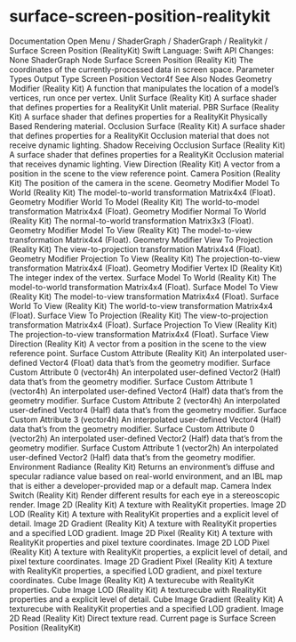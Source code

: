 # surface-screen-position-realitykit
 Documentation 
 Open Menu 
/
 ShaderGraph 
/
ShaderGraph
/
 Realitykit 
/
 Surface Screen Position (RealityKit) 
Swift
Language: 
Swift
 API Changes: 
None
ShaderGraph Node
Surface Screen Position (Reality
Kit)
The coordinates of the currently-processed data in screen space.
Parameter Types
Output
Type
Screen Position
Vector4f
See Also
Nodes
Geometry Modifier (Reality
Kit)
A function that manipulates the location of a model’s vertices, run once per vertex.
Unlit Surface (Reality
Kit)
A surface shader that defines properties for a RealityKit Unlit material.
PBR Surface (Reality
Kit)
A surface shader that defines properties for a RealityKit Physically Based Rendering material.
Occlusion Surface (Reality
Kit)
A surface shader that defines properties for a RealityKit Occlusion material that does not receive dynamic lighting.
Shadow Receiving Occlusion Surface (Reality
Kit)
A surface shader that defines properties for a RealityKit Occlusion material that receives dynamic lighting.
View Direction (Reality
Kit)
A vector from a position in the scene to the view reference point.
Camera Position (Reality
Kit)
The position of the camera in the scene.
Geometry Modifier Model To World (Reality
Kit)
The model-to-world transformation Matrix4x4 (Float).
Geometry Modifier World To Model (Reality
Kit)
The world-to-model transformation Matrix4x4 (Float).
Geometry Modifier Normal To World (Reality
Kit)
The normal-to-world transformation Matrix3x3 (Float).
Geometry Modifier Model To View (Reality
Kit)
The model-to-view transformation Matrix4x4 (Float).
Geometry Modifier View To Projection (Reality
Kit)
The view-to-projection transformation Matrix4x4 (Float).
Geometry Modifier Projection To View (Reality
Kit)
The projection-to-view transformation Matrix4x4 (Float).
Geometry Modifier Vertex ID (Reality
Kit)
The integer index of the vertex.
Surface Model To World (Reality
Kit)
The model-to-world transformation Matrix4x4 (Float).
Surface Model To View (Reality
Kit)
The model-to-view transformation Matrix4x4 (Float).
Surface World To View (Reality
Kit)
The world-to-view transformation Matrix4x4 (Float).
Surface View To Projection (Reality
Kit)
The view-to-projection transformation Matrix4x4 (Float).
Surface Projection To View (Reality
Kit)
The projection-to-view transformation Matrix4x4 (Float).
Surface View Direction (Reality
Kit)
A vector from a position in the scene to the view reference point.
Surface Custom Attribute (Reality
Kit)
An interpolated user-defined Vector4 (Float) data that’s from the geometry modifier.
Surface Custom Attribute 0 (vector4h)
An interpolated user-defined Vector2 (Half) data that’s from the geometry modifier.
Surface Custom Attribute 1 (vector4h)
An interpolated user-defined Vector4 (Half) data that’s from the geometry modifier.
Surface Custom Attribute 2 (vector4h)
An interpolated user-defined Vector4 (Half) data that’s from the geometry modifier.
Surface Custom Attribute 3 (vector4h)
An interpolated user-defined Vector4 (Half) data that’s from the geometry modifier.
Surface Custom Attribute 0 (vector2h)
An interpolated user-defined Vector2 (Half) data that’s from the geometry modifier.
Surface Custom Attribute 1 (vector2h)
An interpolated user-defined Vector2 (Half) data that’s from the geometry modifier.
Environment Radiance (Reality
Kit)
Returns an environment’s diffuse and specular radiance value based on real-world environment, and an IBL map that is either a developer-provided map or a default map.
Camera Index Switch (Reality
Kit)
Render different results for each eye in a stereoscopic render.
Image 2D (Reality
Kit)
A texture with RealityKit properties.
Image 2D LOD (Reality
Kit)
A texture with RealityKit properties and a explicit level of detail.
Image 2D Gradient (Reality
Kit)
A texture with RealityKit properties and a specified LOD gradient.
Image 2D Pixel (Reality
Kit)
A texture with RealityKit properties and pixel texture coordinates.
Image 2D LOD Pixel (Reality
Kit)
A texture with RealityKit properties, a explicit level of detail, and pixel texture coordinates.
Image 2D Gradient Pixel (Reality
Kit)
A texture with RealityKit properties, a specified LOD gradient, and pixel texture coordinates.
Cube Image (Reality
Kit)
A texturecube with RealityKit properties.
Cube Image LOD (Reality
Kit)
A texturecube with RealityKit properties and a explicit level of detail.
Cube Image Gradient (Reality
Kit)
A texturecube with RealityKit properties and a specified LOD gradient.
Image 2D Read (Reality
Kit)
Direct texture read.
 Current page is Surface Screen Position (RealityKit) 